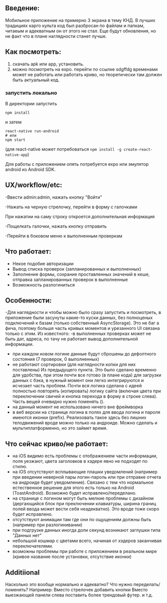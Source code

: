 ## Введение:
Мобильное приложение на примерно 3 экрана в тему КНД.
В лучших традициях карго культа код был разбросан по файлам и папкам, читаеым и адекватным он от этого не стал. Еще будут обновления, но не факт что в плане наглядности станет лучше.

## Как посмотреть:
1) скачать apk или app, установить. 
2) можно посмотреть на expo. перейти по ссылке sdgffdg
временами может не работать или работать криво, но теоретически там должен быть актуальный код.
### запустить локально

В директории запустить

```
npm install
```

и затем

```
react-native run-android
# или
npm start
```
(для react-native может потребоваться `npm install -g create-react-native-app`)

Для работы с приложением опять потребуется expo или эмулятор android из Android SDK.

## UX/workflow/etc:
-Ввести admin:admin, нажать кнопку "Войти"

-Нажать на черную стрелочку, перейти в форму с галочками

При нажатии на саму строку откроется дополнительная информация

-Пощелкать галочки, нажать кнопку отправить

-Перейти в боковом меню к выполненным проверкам


## Что работает:
- Некое подобие авторизации
- Вывод списка проверок (запланированных и выполненных)
- Заполнение формы, сохрание проставленных значений в кеше, отправка запланированных проверок в выполненные
- Возможность разлогиниться

## Особенности:
-Для наглядности и чтобы можно было сразу запустить и посмотреть, в приложение были засунуты какие-то куски данных, без полноценых подключений к базам (только собственный AsyncStorage). Это не баг а фича, поэтому большя часть кривых моментов и урезанного UI связана только с этим.
Из известного:
-в выполненных проверках может не быть дат, адреса, по тачу не работает вывод дополнительной информации.
- при каждом новом логине данные будут сброшены до дефолтного состояния (7 проверок, 0 выполненных)
- не работают сортировки (для наглядности копки для них поставлены)
Из предыдущего пункта. Это было сделано временно для удобства, при этом почти все готово (в плане кода) для загрузки данных с бэка, в нужный момент они легко интегрируются и исчезает часть проблем. 
Почти вся логика сделана с идеей полностью повторять (копировать) логику сайта (включая цвета при переключении свичей и кнопка перехода в форму в строке слева). Часть вещей очевидно нужно поменять (). 
- на данный момент не использовано ничего вне фреймворка
- в веб версии на странице логина в полях для ввода логина и пароля имеются иконки (prefix). Реализовать такое здесь без лишних телодвижений вроде можно только на андроиде. Можно сделать и мультиплатформенно, но это займет время. 

## Что сейчас криво/не работает:
- на iOS видимо есть проблемы с отображением части информации, поля уезжают, цвета заголовков в хэдере явно не подходят по стилю.
- на iOS отсутствуют всплывающие плашки уведомлений (например при введении неверной пары логин-пароль или при отправке отчета на андроиде будет уведомление). Связано с тем что нормальное естественное решение для этого есть только на Android (ToastAndroid). Возможно будет исправлено/переделано.
- на странице с логином могут быть мелкие проблемы с дизайном (дергающийся блок при преключении клавиатуры, ширина границ полей ввода может вести себя неадекватно). Это вроде тоже скоро будет исправлено. 
- отсутствуют анимации там где они по ощущениям должны быть (например при разлогинивании)
- при подгрузке данных иногда доли секунд возникают заглушки типа "Данных нет"
- небольшой кошмар с цветами всего, начиная от хэдеров заканчивая переключателями.
- возможны проблемы при работе с приложением в реальном мире (кривое название после установки, отсутствие иконки)


## Additiional
Насколько это вообще нормально и адекватно? 
Что нужно переделать/поменять?
Например:
Вместо стрелочек добавить кнопки
Вместо выезжающей панели слева поставить более трендовый футер.
и т.д.